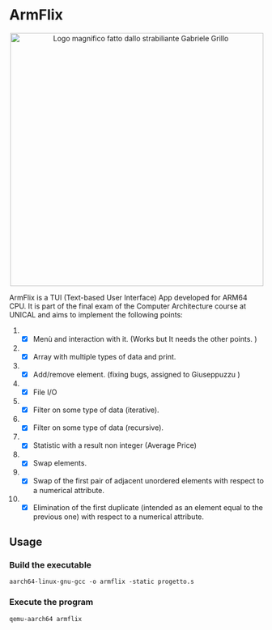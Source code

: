 # ArmFlix
<p align="center">
    <img src="https://i.imgur.com/hNINSrj.png" title="Logo magnifico fatto dallo strabiliante Gabriele Grillo" style="width: 500px; display: block; margin-left: auto; margin-right: auto;">
</p>
ArmFlix is a TUI (Text-based User Interface) App developed for ARM64 CPU. It is part of the final exam of the Computer Architecture course at UNICAL and aims to implement the following points:

1. - [X] Menù and interaction with it. (Works but It needs the other points. )

2. - [X] Array with multiple types of data and print.

3. - [X] Add/remove element. (fixing bugs, assigned to Giuseppuzzu )

4. - [X] File I/O

5. - [X] Filter on some type of data (iterative).

6. - [X] Filter on some type of data (recursive).

7. - [X] Statistic with a result non integer (Average Price)

8. - [X] Swap elements.

9. - [X] Swap of the first pair of adjacent unordered elements with respect to a numerical attribute.

10. - [X] Elimination of the first duplicate (intended as an element equal to the previous one) with respect to a numerical attribute.

## Usage
### Build the executable  
`aarch64-linux-gnu-gcc -o armflix -static progetto.s`

### Execute the program  
`qemu-aarch64 armflix`

